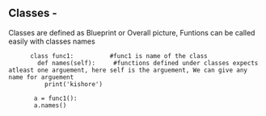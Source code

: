 ## Classes - 
Classes are defined as Blueprint or Overall picture, 
Funtions can be called easily with classes names
 
          class func1:          #func1 is name of the class
            def names(self):     #functions defined under classes expects atleast one arguement, here self is the arguement, We can give any name for arguement
              print('kishore')
                   
           a = func1():
           a.names()
                
